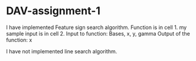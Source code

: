 # DAV-assignment-1

I have implemented Feature sign search algorithm.
Function is in cell 1.
my sample input is in cell 2.
Input to function: Bases, x, y, gamma
Output of the function: x

I have not implemented line search algorithm.
